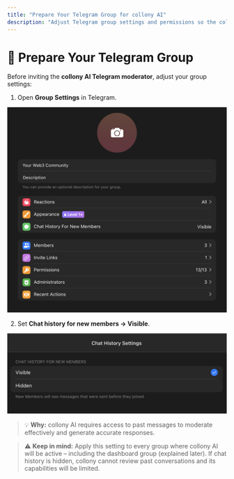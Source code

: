 ```yaml
---
title: "Prepare Your Telegram Group for collony AI"
description: "Adjust Telegram group settings and permissions so the collony AI moderator can join, review past messages, and moderate effectively."
---
```


# 🔩 Prepare Your Telegram Group

Before inviting the **collony AI Telegram moderator**, adjust your group settings:

1. Open **Group Settings** in Telegram.

![Telegram group settings screenshot](/public/Screenshot_2025-08-14_at_14.52.49.png)

2. Set **Chat history for new members → Visible**.

![Telegram chat history screenshot](/public/Screenshot_2025-08-14_at_15.09.29.png)

> 💡 **Why:** collony AI requires access to past messages to moderate effectively and generate accurate responses.

> ⚠️ **Keep in mind:** Apply this setting to every group where collony AI will be active – including the dashboard group (explained later). If chat history is hidden, collony cannot review past conversations and its capabilities will be limited.